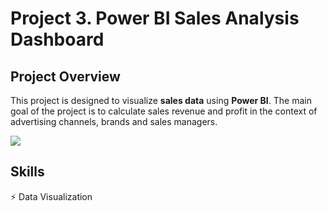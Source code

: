 # Project 3. Power BI Sales Analysis Dashboard

## Project Overview

This project is designed to visualize **sales data** using **Power BI**. The main goal of the project is to calculate sales revenue and profit in the context of advertising channels, brands and sales managers.

<img src="video.gif"/>


## Skills

⚡️ Data Visualization